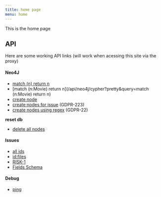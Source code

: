 ```yaml
---
title: home page
menu: home
---
```

<base target="_blank">

This is the home page


## API

Here are some working API links (will work when acessing this site via the proxy)

#### Neo4J


 - [match (n) return n](/api/neo4j/cypher?pretty&query=match+(n)+return+n)
 - [match (n:Movie) return n](/api/neo4j/cypher?pretty&query=match (n:Movie) return n)
 - [create node](/api/neo4j/create/ABCAAA?a=123)
 - [create nodes for issue](/api/neo4j/nodes/create/GDPR-223') (GDPR-223)
 - [create nodes using regex](/api/neo4j/nodes/create-regex/GDPR-22?pretty) (GDPR-22)

**reset db**

 - [delete all nodes](/api/neo4j/delete/all?pretty)

#### Issues

 - [all ids](/api/jira/issues/ids)
 - [id:files](/api/jira/issues/files)
 - [RISK-1](/api/jira/issue/RISK-1?pretty)
 - [Fields Schema](/api/jira/fields/schema)

#### Debug

 - [ping](/api/debug/ping)
